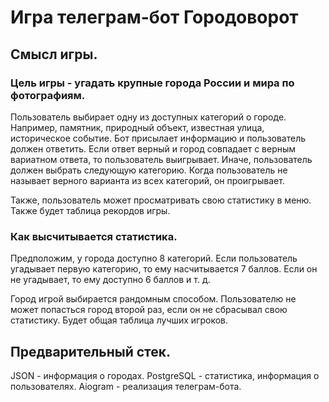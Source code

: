 # Игра телеграм-бот Городоворот

## Смысл игры.
### Цель игры - угадать крупные города России и мира по фотографиям.
Пользователь выбирает одну из доступных категорий о городе. Например, памятник, природный объект, известная улица, историческое событие. 
Бот присылает информацию и пользователь должен ответить. 
Если ответ верный и город совпадает с верным вариатном ответа, то пользователь выигрывает. Иначе, пользователь должен выбрать следующую категорию.
Когда пользователь не называет верного варианта из всех категорий, он проигрывает.

Также, пользователь может просматривать свою статистику в меню. Также будет таблица рекордов игры.

### Как высчитывается статистика.
Предположим, у города доступно 8 категорий. Если пользователь угадывает первую категорию, то ему насчитывается 7 баллов. Если он не угадывает, то ему доступно 6 баллов и т. д.

Город игрой выбирается рандомным способом. Пользователю не может попасться город второй раз, если он не сбрасывал свою статистику.
Будет общая таблица лучших игроков. 

## Предварительный стек.
JSON - информация о городах.
PostgreSQL - статистика, информация о пользователях.
Aiogram - реализация телеграм-бота.

